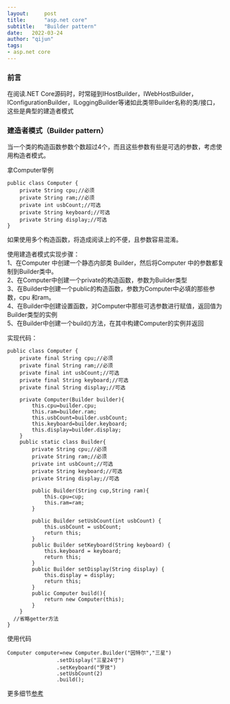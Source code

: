 ```yaml
---
layout:     post
title:      "asp.net core"
subtitle:   "Builder pattern"
date:   2022-03-24
author: "qijun"
tags:
- asp.net core
---
```


### 前言
在阅读.NET Core源码时，时常碰到IHostBuilder，IWebHostBuilder，IConfigurationBuilder，ILoggingBuilder等诸如此类带Builder名称的类/接口，这些是典型的建造者模式

### 建造者模式（Builder pattern）
当一个类的构造函数参数个数超过4个，而且这些参数有些是可选的参数，考虑使用构造者模式。

拿Computer举例
```
public class Computer {
    private String cpu;//必须
    private String ram;//必须
    private int usbCount;//可选
    private String keyboard;//可选
    private String display;//可选
}
```

如果使用多个构造函数，将造成阅读上的不便，且参数容易混淆。

使用建造者模式实现步骤：  
1、在Computer 中创建一个静态内部类 Builder，然后将Computer 中的参数都复制到Builder类中。  
2、在Computer中创建一个private的构造函数，参数为Builder类型  
3、在Builder中创建一个public的构造函数，参数为Computer中必填的那些参数，cpu 和ram。  
4、在Builder中创建设置函数，对Computer中那些可选参数进行赋值，返回值为Builder类型的实例  
5、在Builder中创建一个build()方法，在其中构建Computer的实例并返回  

实现代码：
```aidl
public class Computer {
    private final String cpu;//必须
    private final String ram;//必须
    private final int usbCount;//可选
    private final String keyboard;//可选
    private final String display;//可选

    private Computer(Builder builder){
        this.cpu=builder.cpu;
        this.ram=builder.ram;
        this.usbCount=builder.usbCount;
        this.keyboard=builder.keyboard;
        this.display=builder.display;
    }
    public static class Builder{
        private String cpu;//必须
        private String ram;//必须
        private int usbCount;//可选
        private String keyboard;//可选
        private String display;//可选

        public Builder(String cup,String ram){
            this.cpu=cup;
            this.ram=ram;
        }

        public Builder setUsbCount(int usbCount) {
            this.usbCount = usbCount;
            return this;
        }
        public Builder setKeyboard(String keyboard) {
            this.keyboard = keyboard;
            return this;
        }
        public Builder setDisplay(String display) {
            this.display = display;
            return this;
        }        
        public Computer build(){
            return new Computer(this);
        }
    }
  //省略getter方法
}
```

使用代码
```aidl
Computer computer=new Computer.Builder("因特尔","三星")
                .setDisplay("三星24寸")
                .setKeyboard("罗技")
                .setUsbCount(2)
                .build();
```

更多细节[参考](https://zhuanlan.zhihu.com/p/58093669)